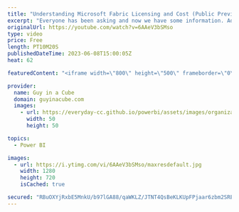 ```yaml
---
title: "Understanding Microsoft Fabric Licensing and Cost (Public Preview)"
excerpt: "Everyone has been asking and now we have some information. Adam breaks down how Microsoft Fabric Licensing and costs work. Helping you get the most out of Fabric!  Announcing Microsoft Fabric capacities are available for purchase https://blog.fabric.microsoft.com/blog/announcing-microsoft-fabric-capacities-are-available-for-purchase"
originalUrl: https://youtube.com/watch?v=6AAeV3bSMso
type: video
price: Free
length: PT10M20S
publishedDateTime: 2023-06-08T15:00:05Z
heat: 62

featuredContent: "<iframe width=\"800\" height=\"500\" frameborder=\"0\" src=\"https://www.youtube.com/embed/6AAeV3bSMso\" allow=\"accelerometer; autoplay; encrypted-media; gyroscope; picture-in-picture\" allowfullscreen></iframe>"

provider:
  name: Guy in a Cube
  domain: guyinacube.com
  images:
    - url: https://everyday-cc.github.io/powerbi/assets/images/organizations/guyinacube.com-50x50.jpg
      width: 50
      height: 50

topics:
  - Power BI

images:
  - url: https://i.ytimg.com/vi/6AAeV3bSMso/maxresdefault.jpg
    width: 1280
    height: 720
    isCached: true

secured: "RBuOXYjRxbE5MnkU/b97lGA88/qaWKLZ/JTNT4QsBeKLKUpFPjaar6zbm2SREQ+PGS0+hiofC46vyce7lM38IfqrzgHKP1azSTDjPtTWRCxT1BVMIz4A5kCmZDlQDAKBYo8Q+e4QDi71snMDqZle0K8CPBqzSKcP843epWyZHus/2PKpt8X76kppj9YzINi+FVPVAS/BJct+aEsickLfBuP/Qvwhsgo6djwjpwySeN2qx1+5g+egEHqo0L07N+7RRcLIlIPSxJZ4ZzrOkHKOAAvnSfAsvPmm/I77UrIg3nP8EL4OaHxlxgyQSnM4LXed1440OKyPBhYjb0yWx9xCg4JVBG2JQ4z8RMEtgOQMtPVsfrSFn/F31INHIc5+H3LIxn/vtm0aMBOcRcOdSFPsiiaW8ivzC1UR52WeqZeI1n0=;PhVDkZJv57rqtLJ6rDs14g=="
---
```


